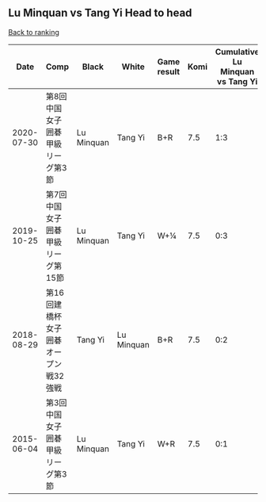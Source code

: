 ## Lu Minquan vs Tang Yi Head to head

[Back to ranking](../../index.md)




| **Date** | **Comp** | **Black** | **White** | **Game result** | **Komi** | **Cumulative Lu Minquan vs Tang Yi** | **Lu Minquan streak** | **Tang Yi streak** | 
| --- | --- | --- | --- | --- | --- | --- | --- | --- |
| 2020-07-30 | 第8回中国女子囲碁甲級リーグ第3節 | Lu Minquan | Tang Yi | B+R | 7.5 | 1:3 | 1 | 0 | 
| 2019-10-25 | 第7回中国女子囲碁甲級リーグ第15節 | Lu Minquan | Tang Yi | W+¼ | 7.5 | 0:3 | 0 | 3 | 
| 2018-08-29 | 第16回建橋杯女子囲碁オープン戦32強戦 | Tang Yi | Lu Minquan | B+R | 7.5 | 0:2 | 0 | 2 | 
| 2015-06-04 | 第3回中国女子囲碁甲級リーグ第3節 | Lu Minquan | Tang Yi | W+R | 7.5 | 0:1 | 0 | 1 |




